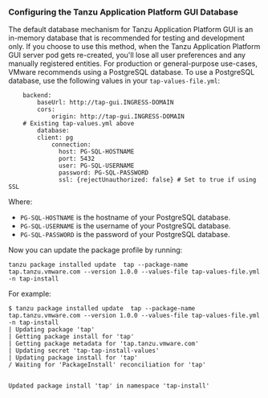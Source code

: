 ### Configuring the Tanzu Application Platform GUI Database

The default database mechanism for Tanzu Application Platform GUI is an in-memory
database that is recommended for testing and development only.
If you choose to use this method, when the Tanzu Application Platform GUI server pod gets re-created, you'll lose all user preferences and any manually registered entities.
For production or general-purpose use-cases, VMware recommends using a PostgreSQL database.
To use a PostgreSQL database, use the following values in your `tap-values-file.yml`:

```
    backend:
        baseUrl: http://tap-gui.INGRESS-DOMAIN
        cors:
            origin: http://tap-gui.INGRESS-DOMAIN
    # Existing tap-values.yml above
        database: 
        client: pg
            connection:
              host: PG-SQL-HOSTNAME
              port: 5432
              user: PG-SQL-USERNAME
              password: PG-SQL-PASSWORD
              ssl: {rejectUnauthorized: false} # Set to true if using SSL
```

Where:
- `PG-SQL-HOSTNAME` is the hostname of your PostgreSQL database.    
- `PG-SQL-USERNAME` is the username of your PostgreSQL database.
- `PG-SQL-PASSWORD` is the password of your PostgreSQL database.

Now you can update the package profile by running:

```
tanzu package installed update  tap --package-name tap.tanzu.vmware.com --version 1.0.0 --values-file tap-values-file.yml -n tap-install
```

For example:

```
$ tanzu package installed update  tap --package-name tap.tanzu.vmware.com --version 1.0.0 --values-file tap-values-file.yml -n tap-install
| Updating package 'tap'
| Getting package install for 'tap'
| Getting package metadata for 'tap.tanzu.vmware.com'
| Updating secret 'tap-tap-install-values'
| Updating package install for 'tap'
/ Waiting for 'PackageInstall' reconciliation for 'tap'


Updated package install 'tap' in namespace 'tap-install'
```